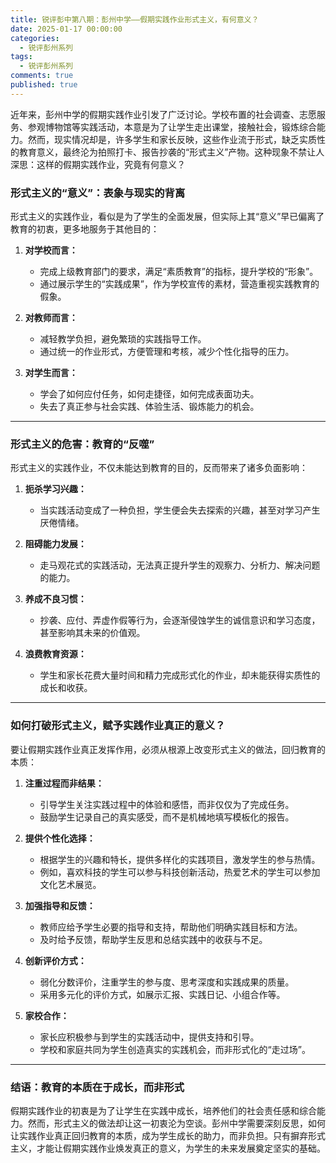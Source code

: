 ```yaml
---
title: 锐评彭中第八期：彭州中学——假期实践作业形式主义，有何意义？
date: 2025-01-17 00:00:00
categories:
  - 锐评彭州系列
tags:
  - 锐评彭州系列
comments: true
published: true
---
```


近年来，彭州中学的假期实践作业引发了广泛讨论。学校布置的社会调查、志愿服务、参观博物馆等实践活动，本意是为了让学生走出课堂，接触社会，锻炼综合能力。然而，现实情况却是，许多学生和家长反映，这些作业流于形式，缺乏实质性的教育意义，最终沦为拍照打卡、报告抄袭的“形式主义”产物。这种现象不禁让人深思：这样的假期实践作业，究竟有何意义？

<!-- more -->

### **形式主义的“意义”：表象与现实的背离**

形式主义的实践作业，看似是为了学生的全面发展，但实际上其“意义”早已偏离了教育的初衷，更多地服务于其他目的：

1. **对学校而言：**
   - 完成上级教育部门的要求，满足“素质教育”的指标，提升学校的“形象”。
   - 通过展示学生的“实践成果”，作为学校宣传的素材，营造重视实践教育的假象。

2. **对教师而言：**
   - 减轻教学负担，避免繁琐的实践指导工作。
   - 通过统一的作业形式，方便管理和考核，减少个性化指导的压力。

3. **对学生而言：**
   - 学会了如何应付任务，如何走捷径，如何完成表面功夫。
   - 失去了真正参与社会实践、体验生活、锻炼能力的机会。

---

### **形式主义的危害：教育的“反噬”**

形式主义的实践作业，不仅未能达到教育的目的，反而带来了诸多负面影响：

1. **扼杀学习兴趣：**
   - 当实践活动变成了一种负担，学生便会失去探索的兴趣，甚至对学习产生厌倦情绪。

2. **阻碍能力发展：**
   - 走马观花式的实践活动，无法真正提升学生的观察力、分析力、解决问题的能力。

3. **养成不良习惯：**
   - 抄袭、应付、弄虚作假等行为，会逐渐侵蚀学生的诚信意识和学习态度，甚至影响其未来的价值观。

4. **浪费教育资源：**
   - 学生和家长花费大量时间和精力完成形式化的作业，却未能获得实质性的成长和收获。

---

### **如何打破形式主义，赋予实践作业真正的意义？**

要让假期实践作业真正发挥作用，必须从根源上改变形式主义的做法，回归教育的本质：

1. **注重过程而非结果：**
   - 引导学生关注实践过程中的体验和感悟，而非仅仅为了完成任务。
   - 鼓励学生记录自己的真实感受，而不是机械地填写模板化的报告。

2. **提供个性化选择：**
   - 根据学生的兴趣和特长，提供多样化的实践项目，激发学生的参与热情。
   - 例如，喜欢科技的学生可以参与科技创新活动，热爱艺术的学生可以参加文化艺术展览。

3. **加强指导和反馈：**
   - 教师应给予学生必要的指导和支持，帮助他们明确实践目标和方法。
   - 及时给予反馈，帮助学生反思和总结实践中的收获与不足。

4. **创新评价方式：**
   - 弱化分数评价，注重学生的参与度、思考深度和实践成果的质量。
   - 采用多元化的评价方式，如展示汇报、实践日记、小组合作等。

5. **家校合作：**
   - 家长应积极参与到学生的实践活动中，提供支持和引导。
   - 学校和家庭共同为学生创造真实的实践机会，而非形式化的“走过场”。

---

### **结语：教育的本质在于成长，而非形式**

假期实践作业的初衷是为了让学生在实践中成长，培养他们的社会责任感和综合能力。然而，形式主义的做法却让这一初衷沦为空谈。彭州中学需要深刻反思，如何让实践作业真正回归教育的本质，成为学生成长的助力，而非负担。只有摒弃形式主义，才能让假期实践作业焕发真正的意义，为学生的未来发展奠定坚实的基础。
